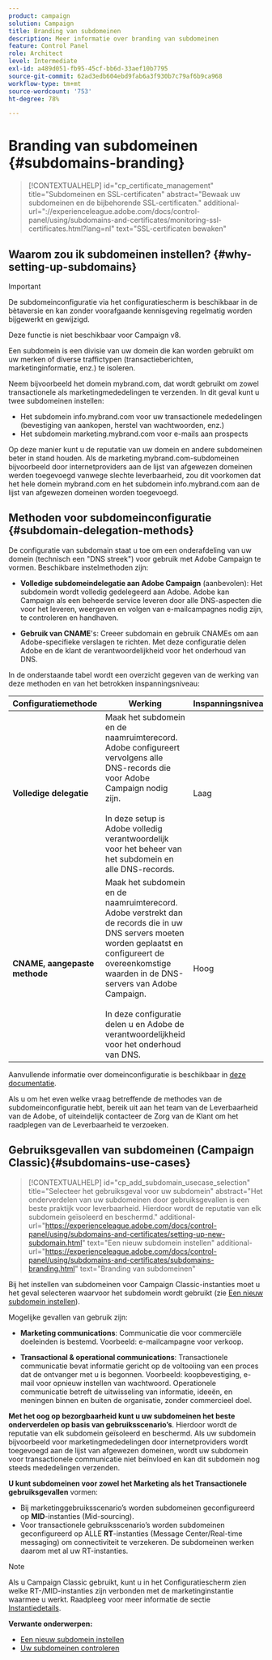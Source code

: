 ```yaml
---
product: campaign
solution: Campaign
title: Branding van subdomeinen
description: Meer informatie over branding van subdomeinen
feature: Control Panel
role: Architect
level: Intermediate
exl-id: a489d051-fb95-45cf-bb6d-33aef10b7795
source-git-commit: 62ad3edb604ebd9fab6a3f930b7c79af6b9ca968
workflow-type: tm+mt
source-wordcount: '753'
ht-degree: 78%

---
```


# Branding van subdomeinen {#subdomains-branding}

>[!CONTEXTUALHELP]
>id="cp_certificate_management"
>title="Subdomeinen en SSL-certificaten"
>abstract="Bewaak uw subdomeinen en de bijbehorende SSL-certificaten."
>additional-url="://experienceleague.adobe.com/docs/control-panel/using/subdomains-and-certificates/monitoring-ssl-certificates.html?lang=nl" text="SSL-certificaten bewaken"

## Waarom zou ik subdomeinen instellen? {#why-setting-up-subdomains}

>[!IMPORTANT]
>
>De subdomeinconfiguratie via het configuratiescherm is beschikbaar in de bètaversie en kan zonder voorafgaande kennisgeving regelmatig worden bijgewerkt en gewijzigd.
>
>Deze functie is niet beschikbaar voor Campaign v8.

Een subdomein is een divisie van uw domein die kan worden gebruikt om uw merken of diverse traffictypen (transactieberichten, marketinginformatie, enz.) te isoleren.

Neem bijvoorbeeld het domein mybrand.com, dat wordt gebruikt om zowel transactionele als marketingmededelingen te verzenden. In dit geval kunt u twee subdomeinen instellen:

* Het subdomein info.mybrand.com voor uw transactionele mededelingen (bevestiging van aankopen, herstel van wachtwoorden, enz.)
* Het subdomein marketing.mybrand.com voor e-mails aan prospects

Op deze manier kunt u de reputatie van uw domein en andere subdomeinen beter in stand houden. Als de marketing.mybrand.com-subdomeinen bijvoorbeeld door internetproviders aan de lijst van afgewezen domeinen werden toegevoegd vanwege slechte leverbaarheid, zou dit voorkomen dat het hele domein mybrand.com en het subdomein info.mybrand.com aan de lijst van afgewezen domeinen worden toegevoegd.

## Methoden voor subdomeinconfiguratie {#subdomain-delegation-methods}

De configuratie van subdomain staat u toe om een onderafdeling van uw domein (technisch een &quot;DNS streek&quot;) voor gebruik met Adobe Campaign te vormen. Beschikbare instelmethoden zijn:

* **Volledige subdomeindelegatie aan Adobe Campaign** (aanbevolen): Het subdomein wordt volledig gedelegeerd aan Adobe. Adobe kan Campaign als een beheerde service leveren door alle DNS-aspecten die voor het leveren, weergeven en volgen van e-mailcampagnes nodig zijn, te controleren en handhaven.

* **Gebruik van CNAME**&#39;s: Creeer subdomain en gebruik CNAMEs om aan Adobe-specifieke verslagen te richten. Met deze configuratie delen Adobe en de klant de verantwoordelijkheid voor het onderhoud van DNS.

In de onderstaande tabel wordt een overzicht gegeven van de werking van deze methoden en van het betrokken inspanningsniveau:

| Configuratiemethode | Werking | Inspanningsniveau |
|---|---|---|
| **Volledige delegatie** | Maak het subdomein en de naamruimterecord. Adobe configureert vervolgens alle DNS-records die voor Adobe Campaign nodig zijn.<br/><br/>In deze setup is Adobe volledig verantwoordelijk voor het beheer van het subdomein en alle DNS-records. | Laag |
| **CNAME, aangepaste methode** | Maak het subdomein en de naamruimterecord. Adobe verstrekt dan de records die in uw DNS servers moeten worden geplaatst en configureert de overeenkomstige waarden in de DNS-servers van Adobe Campaign.<br/><br/>In deze configuratie delen u en Adobe de verantwoordelijkheid voor het onderhoud van DNS. | Hoog |

Aanvullende informatie over domeinconfiguratie is beschikbaar in [deze documentatie](https://experienceleague.adobe.com/docs/deliverability-learn/deliverability-best-practice-guide/additional-resources/product-specific-resources/campaign/ac-domain-name-setup.html).

Als u om het even welke vraag betreffende de methodes van de subdomeinconfiguratie hebt, bereik uit aan het team van de Leverbaarheid van de Adobe, of uiteindelijk contacteer de Zorg van de Klant om het raadplegen van de Leverbaarheid te verzoeken.

## Gebruiksgevallen van subdomeinen (Campaign Classic){#subdomains-use-cases}

>[!CONTEXTUALHELP]
>id="cp_add_subdomain_usecase_selection"
>title="Selecteer het gebruiksgeval voor uw subdomein"
>abstract="Het onderverdelen van uw subdomeinen door gebruiksgevallen is een beste praktijk voor leverbaarheid. Hierdoor wordt de reputatie van elk subdomein geïsoleerd en beschermd."
>additional-url="https://experienceleague.adobe.com/docs/control-panel/using/subdomains-and-certificates/setting-up-new-subdomain.html" text="Een nieuw subdomein instellen"
>additional-url="https://experienceleague.adobe.com/docs/control-panel/using/subdomains-and-certificates/subdomains-branding.html" text="Branding van subdomeinen"

Bij het instellen van subdomeinen voor Campaign Classic-instanties moet u het geval selecteren waarvoor het subdomein wordt gebruikt (zie [Een nieuw subdomein instellen](../../subdomains-certificates/using/setting-up-new-subdomain.md)).

Mogelijke gevallen van gebruik zijn:

* **Marketing communications**: Communicatie die voor commerciële doeleinden is bestemd. Voorbeeld: e-mailcampagne voor verkoop.

* **Transactional &amp; operational communications**: Transactionele communicatie bevat informatie gericht op de voltooiing van een proces dat de ontvanger met u is begonnen. Voorbeeld: koopbevestiging, e-mail voor opnieuw instellen van wachtwoord. Operationele communicatie betreft de uitwisseling van informatie, ideeën, en meningen binnen en buiten de organisatie, zonder commercieel doel.

**Met het oog op bezorgbaarheid kunt u uw subdomeinen het beste onderverdelen op basis van gebruiksscenario’s**. Hierdoor wordt de reputatie van elk subdomein geïsoleerd en beschermd. Als uw subdomein bijvoorbeeld voor marketingmededelingen door internetproviders wordt toegevoegd aan de lijst van afgewezen domeinen, wordt uw subdomein voor transactionele communicatie niet beïnvloed en kan dit subdomein nog steeds mededelingen verzenden.

**U kunt subdomeinen voor zowel het Marketing als het Transactionele gebruiksgevallen** vormen:

* Bij marketinggebruiksscenario’s worden subdomeinen geconfigureerd op **MID**-instanties (Mid-sourcing).
* Voor transactionele gebruiksscenario’s worden subdomeinen geconfigureerd op ALLE **RT**-instanties (Message Center/Real-time messaging) om connectiviteit te verzekeren. De subdomeinen werken daarom met al uw RT-instanties.

>[!NOTE]
>
>Als u Campaign Classic gebruikt, kunt u in het Configuratiescherm zien welke RT-/MID-instanties zijn verbonden met de marketinginstantie waarmee u werkt. Raadpleeg voor meer informatie de sectie [Instantiedetails](../../instances-settings/using/instance-details.md).

**Verwante onderwerpen:**

* [Een nieuw subdomein instellen](../../subdomains-certificates/using/setting-up-new-subdomain.md)
* [Uw subdomeinen controleren](../../subdomains-certificates/using/monitoring-subdomains.md)
